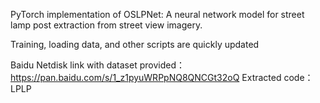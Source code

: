 PyTorch implementation of OSLPNet: A neural network model for street lamp post extraction from street view imagery.



Training, loading data, and other scripts are quickly updated




Baidu Netdisk link with dataset provided：
https://pan.baidu.com/s/1_z1pyuWRPpNQ8QNCGt32oQ 
Extracted code：LPLP 
